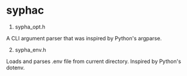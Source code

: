 # syphac

1) sypha_opt.h

A CLI argument parser that was inspired by Python's argparse.

2) sypha_env.h

Loads and parses .env file from current directory.  Inspired by Python's dotenv.
